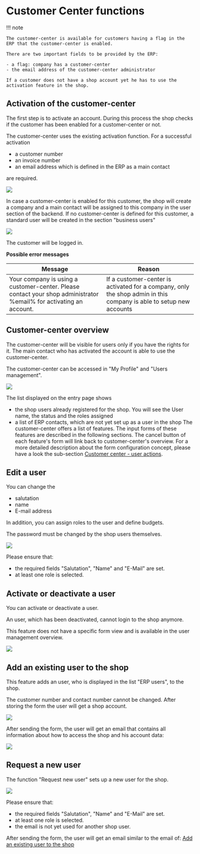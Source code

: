 # Customer Center functions

!!! note

    The customer-center is available for customers having a flag in the ERP that the customer-center is enabled.

    There are two important fields to be provided by the ERP:

    - a flag: company has a customer-center
    - the email address of the customer-center administrator

    If a customer does not have a shop account yet he has to use the activation feature in the shop.

## Activation of the customer-center

The first step is to activate an account. During this process the shop checks if the customer has been enabled for a customer-center or not.

The customer-center uses the existing activation function.  For a successful activation

- a customer number
- an invoice number
- an email address which is defined in the ERP as a main contact

are required.

![](../../../img/customer_center_functions_1.jpg)

In case a customer-center is enabled for this customer, the shop will create a company and a main contact will be assigned to this company in the user section of the backend. If no customer-center is defined for this customer, a standard user will be created in the section "business users"

![](../../../img/customer_center_functions_2.jpg)

The customer will be logged in.

**Possible error messages**

| Message                                                                                                            | Reason                                                                                                                          |
| ------------------------------------------------------------------------------------------------------------------ | ------------------------------------------------------------------------------------------------------------------------------- |
| Your company is using a customer-center. Please contact your shop administrator %email% for activating an account. | If a customer-center is activated for a company, only the shop admin in this company is able to setup new accounts |

## Customer-center overview

The customer-center will be visible for users only if you have the rights for it. The main contact who has activated the account is able to use the customer-center.

The customer-center can be accessed in "My Profile" and "Users management". 

![](../../../img/customer_center_functions_3.jpg)

The list displayed  on the entry page shows 

- the shop users already registered for the shop. You will see the User name, the status and the roles assigned
- a list of ERP contacts, which are not yet set up as a user in the shop
The customer-center offers a list of features. The input forms of these features are described in the following sections. The cancel button of each feature's form will link back to customer-center's overview. For a more detailed description about the form configuration concept, please have a look the sub-section [Customer center - user actions](customer_center_user_actions.md).

## Edit a user

You can change the 

- salutation
- name
- E-mail address

In addition, you can assign roles to the user and define budgets.

The password must be changed by the shop users themselves. 

![](../../../img/customer_center_functions_4.png)

Please ensure that:

- the required fields "Salutation", "Name" and "E-Mail" are set.
- at least one role is selected.

## Activate or deactivate a user

You can activate or deactivate a user.

An user, which has been deactivated, cannot login to the shop anymore. 

This feature does not have a specific form view and is available in the user management overview.

![](../../../img/customer_center_functions_8.png)

## Add an existing user to the shop

This feature adds an user, who is displayed in the list "ERP users", to the shop.

The customer number and contact number cannot be changed. After storing the form the user will get a shop account.

![](../../../img/customer_center_functions_5.png)

After sending the form, the user will get an email that contains all information about how to access the shop and his account data:

![](../../../img/customer_center_functions_6.png)

## Request a new user

The function "Request new user" sets up a new user for the shop. 

![](../../../img/customer_center_functions_7.png)

Please ensure that:

- the required fields "Salutation", "Name" and "E-Mail" are set.
- at least one role is selected.
- the email is not yet used for another shop user.

After sending the form, the user will get an email similar to the email of: [Add an existing user to the shop](#add-an-existing-user-to-the-shop)

